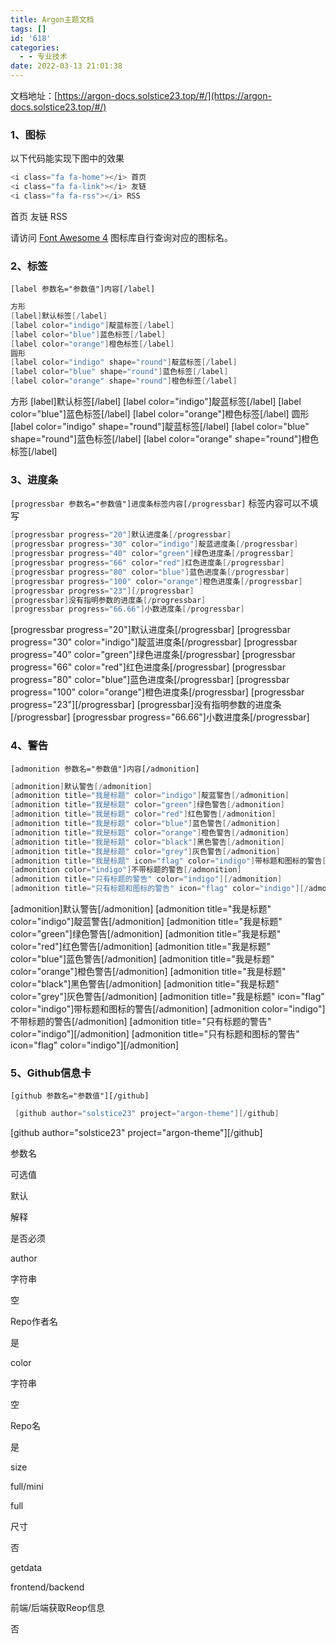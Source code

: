 ```yaml
---
title: Argon主题文档
tags: []
id: '618'
categories:
  - - 专业技术
date: 2022-03-13 21:01:38
---
```


文档地址：[https://argon-docs.solstice23.top/#/](https://argon-docs.solstice23.top/#/)

### 1、图标

以下代码能实现下图中的效果

```c
<i class="fa fa-home"></i> 首页
<i class="fa fa-link"></i> 友链
<i class="fa fa-rss"></i> RSS
```

首页 友链 RSS
<!-- more -->
请访问 [Font Awesome 4](https://fontawesome.com/v4/icons/ "Font Awesome 4 ") 图标库自行查询对应的图标名。

### 2、标签

`[label 参数名="参数值"]内容[/label]`

```c
方形
[label]默认标签[/label]
[label color="indigo"]靛蓝标签[/label]
[label color="blue"]蓝色标签[/label]
[label color="orange"]橙色标签[/label]
圆形
[label color="indigo" shape="round"]靛蓝标签[/label]
[label color="blue" shape="round"]蓝色标签[/label]
[label color="orange" shape="round"]橙色标签[/label]
```

方形 \[label\]默认标签\[/label\] \[label color="indigo"\]靛蓝标签\[/label\] \[label color="blue"\]蓝色标签\[/label\] \[label color="orange"\]橙色标签\[/label\] 圆形 \[label color="indigo" shape="round"\]靛蓝标签\[/label\] \[label color="blue" shape="round"\]蓝色标签\[/label\] \[label color="orange" shape="round"\]橙色标签\[/label\]

### 3、进度条

`[progressbar 参数名="参数值"]进度条标签内容[/progressbar]` 标签内容可以不填写

```c
[progressbar progress="20"]默认进度条[/progressbar]
[progressbar progress="30" color="indigo"]靛蓝进度条[/progressbar]
[progressbar progress="40" color="green"]绿色进度条[/progressbar]
[progressbar progress="66" color="red"]红色进度条[/progressbar]
[progressbar progress="80" color="blue"]蓝色进度条[/progressbar]
[progressbar progress="100" color="orange"]橙色进度条[/progressbar] 
[progressbar progress="23"][/progressbar]
[progressbar]没有指明参数的进度条[/progressbar]
[progressbar progress="66.66"]小数进度条[/progressbar]
```

\[progressbar progress="20"\]默认进度条\[/progressbar\] \[progressbar progress="30" color="indigo"\]靛蓝进度条\[/progressbar\] \[progressbar progress="40" color="green"\]绿色进度条\[/progressbar\] \[progressbar progress="66" color="red"\]红色进度条\[/progressbar\] \[progressbar progress="80" color="blue"\]蓝色进度条\[/progressbar\] \[progressbar progress="100" color="orange"\]橙色进度条\[/progressbar\] \[progressbar progress="23"\]\[/progressbar\] \[progressbar\]没有指明参数的进度条\[/progressbar\] \[progressbar progress="66.66"\]小数进度条\[/progressbar\]

### 4、警告

`[admonition 参数名="参数值"]内容[/admonition]`

```c
[admonition]默认警告[/admonition]
[admonition title="我是标题" color="indigo"]靛蓝警告[/admonition]
[admonition title="我是标题" color="green"]绿色警告[/admonition]
[admonition title="我是标题" color="red"]红色警告[/admonition]
[admonition title="我是标题" color="blue"]蓝色警告[/admonition]
[admonition title="我是标题" color="orange"]橙色警告[/admonition]
[admonition title="我是标题" color="black"]黑色警告[/admonition]
[admonition title="我是标题" color="grey"]灰色警告[/admonition]
[admonition title="我是标题" icon="flag" color="indigo"]带标题和图标的警告[/admonition]
[admonition color="indigo"]不带标题的警告[/admonition]
[admonition title="只有标题的警告" color="indigo"][/admonition]
[admonition title="只有标题和图标的警告" icon="flag" color="indigo"][/admonition]
```

\[admonition\]默认警告\[/admonition\] \[admonition title="我是标题" color="indigo"\]靛蓝警告\[/admonition\] \[admonition title="我是标题" color="green"\]绿色警告\[/admonition\] \[admonition title="我是标题" color="red"\]红色警告\[/admonition\] \[admonition title="我是标题" color="blue"\]蓝色警告\[/admonition\] \[admonition title="我是标题" color="orange"\]橙色警告\[/admonition\] \[admonition title="我是标题" color="black"\]黑色警告\[/admonition\] \[admonition title="我是标题" color="grey"\]灰色警告\[/admonition\] \[admonition title="我是标题" icon="flag" color="indigo"\]带标题和图标的警告\[/admonition\] \[admonition color="indigo"\]不带标题的警告\[/admonition\] \[admonition title="只有标题的警告" color="indigo"\]\[/admonition\] \[admonition title="只有标题和图标的警告" icon="flag" color="indigo"\]\[/admonition\]

### 5、Github信息卡

`[github 参数名="参数值"][/github]`

```c
 [github author="solstice23" project="argon-theme"][/github]
```

\[github author="solstice23" project="argon-theme"\]\[/github\]

参数名

可选值

默认

解释

是否必须

author

字符串

空

Repo作者名

是

color

字符串

空

Repo名

是

size

full/mini

full

尺寸

否

getdata

frontend/backend

前端/后端获取Reop信息

否
